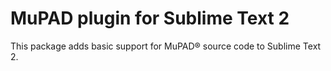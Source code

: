 # MuPAD plugin for Sublime Text 2

This package adds basic support for MuPAD® source code to Sublime Text 2.
